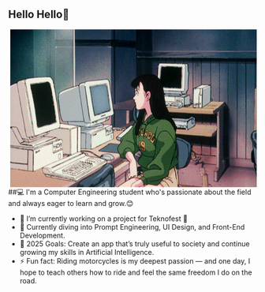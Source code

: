 ## Hello Hello👋
<img align="right" alt="GIF" src=https://github.com/karmenX/karmenX/blob/b0bd56dd210eb0944235b551d3e787c1c220905d/code%20gif.gif width="500" height="320" />
##💻 I'm a Computer Engineering student who's passionate about the field and always eager to learn and grow.😊

- 🔭 I’m currently working on a project for Teknofest 🚀
- 🌱 Currently diving into Prompt Engineering, UI Design, and Front-End Development.
- 🎯 2025 Goals: Create an app that’s truly useful to society and continue growing my skills in Artificial Intelligence.
- ⚡ Fun fact: Riding motorcycles is my deepest passion — and one day, I hope to teach others how to ride and feel the same freedom I do on the road.
